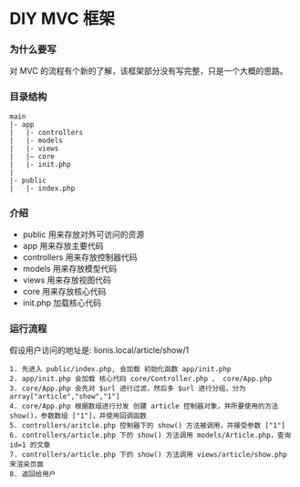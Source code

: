 # DIY MVC 框架

### 为什么要写
对 MVC 的流程有个新的了解，该框架部分没有写完整，只是一个大概的思路。

### 目录结构
```
main
|- app
|	|- controllers
|   |- models
|   |- views
|	|— core
|   |- init.php
|
|- public
|	|- index.php
```
### 介绍
* public		用来存放对外可访问的资源
* app			用来存放主要代码
* controllers 	用来存放控制器代码
* models 		用来存放模型代码
* views			用来存放视图代码
* core			用来存放核心代码
* init.php 		加载核心代码

### 运行流程
假设用户访问的地址是: lionis.local/article/show/1
```
1. 先进入 public/index.php, 会加载 初始化函数 app/init.php
2. app/init.php 会加载 核心代码 core/Controller.php 、 core/App.php
3. core/App.php 会先对 $url 进行过滤，然后多 $url 进行分组，分为 array["article","show","1"]
4. core/App.php 根据数组进行分发 创建 article 控制器对象，并所要使用的方法 show()，参数数组 ["1"]，并使用回调函数
5. controllers/aritcle.php 控制器下的 show() 方法被调用，并接受参数 ["1"]
6. controllers/article.php 下的 show() 方法调用 models/Article.php，查询 id=1 的文章
7. controllers/article.php 下的 show() 方法调用 views/article/show.php 来渲染页面
8. 返回给用户
```